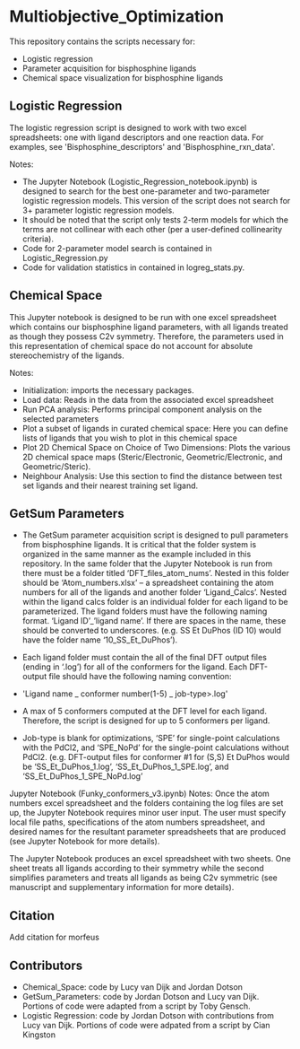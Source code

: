 # Multiobjective_Optimization

This repository contains the scripts necessary for:
- Logistic regression
- Parameter acquisition for bisphosphine ligands
- Chemical space visualization for bisphosphine ligands

## Logistic Regression 

The logistic regression script is designed to work with two excel spreadsheets: one with ligand descriptors and one reaction data. For examples, see 'Bisphosphine_descriptors' and 'Bisphosphine_rxn_data'.

Notes: 
- The Jupyter Notebook (Logistic_Regression_notebook.ipynb) is designed to search for the best one-parameter and two-parameter logistic regression models. This version of the script does not search for 3+ parameter logistic regression models. 
- It should be noted that the script only tests 2-term models for which the terms are not collinear with each other (per a user-defined collinearity criteria). 
- Code for 2-parameter model search is contained in Logistic_Regression.py
- Code for validation statistics in contained in logreg_stats.py.

## Chemical Space
This Jupyter notebook is designed to be run with one excel spreadsheet which contains our bisphosphine ligand parameters, with all ligands treated as though they possess C2v symmetry. Therefore, the parameters used in this representation of chemical space do not account for absolute stereochemistry of the ligands.

Notes: 
- Initialization: imports the necessary packages.
- Load data: Reads in the data from the associated excel spreadsheet
- Run PCA analysis: Performs principal component analysis on the selected parameters
- Plot a subset of ligands in curated chemical space: Here you can define lists of ligands that you wish to plot in this chemical space
- Plot 2D Chemical Space on Choice of Two Dimensions: Plots the various 2D chemical space maps (Steric/Electronic, Geometric/Electronic, and Geometric/Steric).
- Neighbour Analysis: Use this section to find the distance between test set ligands and their nearest training set ligand.

## GetSum Parameters

- The GetSum parameter acquisition script is designed to pull parameters from bisphosphine ligands. It is critical that the folder system is organized in the same manner as the example included in this repository. In the same folder that the Jupyter Notebook is run from there must be a folder titled ‘DFT_files_atom_nums’. Nested in this folder should be ‘Atom_numbers.xlsx’ – a spreadsheet containing the atom numbers for all of the ligands and another folder ‘Ligand_Calcs’. Nested within the ligand calcs folder is an individual folder for each ligand to be parameterized. The ligand folders must have the following naming format. 
‘Ligand ID’_’ligand name’. If there are spaces in the name, these should be converted to underscores.
(e.g. SS Et DuPhos (ID 10) would have the folder name ‘10_SS_Et_DuPhos’).

- Each ligand folder must contain the all of the final DFT output files (ending in ‘.log’) for all of the conformers for the ligand. Each DFT-output file should have the following naming convention:
- 'Ligand name _ conformer number(1-5) _ job-type>.log'
- A max of 5 conformers computed at the DFT level for each ligand. Therefore, the script is designed for up to 5 conformers per ligand.
- Job-type is blank for optimizations, ‘SPE’ for single-point calculations with the PdCl2, and ‘SPE_NoPd’ for the single-point calculations without PdCl2. 
(e.g. DFT-output files for conformer #1 for (S,S) Et DuPhos would be ‘SS_Et_DuPhos_1.log’, ‘SS_Et_DuPhos_1_SPE.log’, and ‘SS_Et_DuPhos_1_SPE_NoPd.log’

Jupyter Notebook (Funky_conformers_v3.ipynb) Notes:
Once the atom numbers excel spreadsheet and the folders containing the log files are set up, the Jupyter Notebook requires minor user input. The user must specify local file paths, specifications of the atom numbers spreadsheet, and desired names for the resultant parameter spreadsheets that are produced (see Jupyter Notebook for more details). 

The Jupyter Notebook produces an excel spreadsheet with two sheets. One sheet treats all ligands according to their symmetry while the second simplifies parameters and treats all ligands as being C2v symmetric (see manuscript and supplementary information for more details).

## Citation

Add citation for morfeus

## Contributors
- Chemical_Space: code by Lucy van Dijk and Jordan Dotson
- GetSum_Parameters: code by Jordan Dotson and Lucy van Dijk. Portions of code were adapted from a script by Toby Gensch.
- Logistic Regression: code by Jordan Dotson with contributions from Lucy van Dijk. Portions of code were adpated from a script by Cian Kingston
